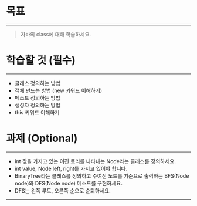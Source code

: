 # 목표
---

> 자바의 class에 대해 학습하세요.

# 학습할 것 (필수)
---

- 클래스 정의하는 방법
- 객체 만드는 방법 (new 키워드 이해하기)
- 메소드 정의하는 방법
- 생성자 정의하는 방법
- this 키워드 이해하기

# 과제 (Optional)
---

- int 값을 가지고 있는 이진 트리를 나타내는 Node라는 클래스를 정의하세요.
- int value, Node left, right를 가지고 있어야 합니다.
- BinaryTree라는 클래스를 정의하고 주여진 노드를 기준으로 출력하는 BFS(Node node)와 DFS(Node node) 메소드를 구현하세요.
- DFS는 왼쪽 루트, 오른쪽 순으로 순회하세요.

---

